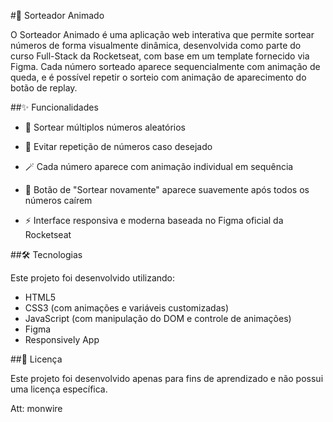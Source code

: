 #🎲 Sorteador Animado

O Sorteador Animado é uma aplicação web interativa que permite sortear números de forma visualmente dinâmica, desenvolvida como parte do curso Full-Stack da Rocketseat, com base em um template fornecido via Figma. Cada número sorteado aparece sequencialmente com animação de queda, e é possível repetir o sorteio com animação de aparecimento do botão de replay.

##✨ Funcionalidades

- 🎲 Sortear múltiplos números aleatórios

- 🔁 Evitar repetição de números caso desejado

- 🪄 Cada número aparece com animação individual em sequência

- 🎨 Botão de "Sortear novamente" aparece suavemente após todos os números caírem

- ⚡ Interface responsiva e moderna baseada no Figma oficial da Rocketseat

##🛠 Tecnologias

Este projeto foi desenvolvido utilizando:

- HTML5
- CSS3 (com animações e variáveis customizadas)
- JavaScript (com manipulação do DOM e controle de animações)
- Figma
- Responsively App

##📄 Licença

Este projeto foi desenvolvido apenas para fins de aprendizado e não possui uma licença específica.

Att: monwire
